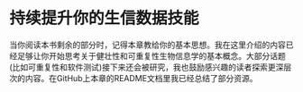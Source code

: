 # 持续提升你的生信数据技能

当你阅读本书剩余的部分时，记得本章教给你的基本思想。我在这里介绍的内容已经足够让你开始思考关于健壮性和可重复性生物信息学的基本概念。大部分话题(比如可重复性和软件测试)接下来还会被研究，我也鼓励感兴趣的读者探索更深层次的内容。在GitHub上本章的README文档里我已经总结了部分资源。
